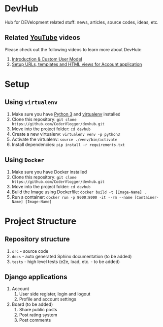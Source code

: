 # DevHub

Hub for DEVelopment related stuff: news, articles, source codes, ideas, etc.

## Related [YouTube](http://youtube.com/CoderVlogger "CoderVlogger's YouTube channel") videos

Please check out the following videos to learn more about DevHub:

1. [Introduction & Custom User Model](https://youtu.be/cg0KNJZqInY)
2. [Setup URLs, templates and HTML views for Account application](https://youtu.be/yNlRzTfZi8Q)

# Setup

## Using `virtualenv`

1. Make sure you have [Python 3] and [virtualenv] installed
2. Clone this repository: `git clone https://github.com/CoderVlogger/devhub.git`
3. Move into the project folder: `cd devhub`
4. Create a new virtualenv: `virtualenv venv -p python3`
5. Activate the virtualenv: `source ./venv/bin/activate`
6. Install dependencies: `pip install -r requirements.txt`

## Using `Docker`

1. Make sure you have Docker installed
2. Clone this repository: `git clone https://github.com/CoderVlogger/devhub.git`
3. Move into the project folder: `cd devhub`
4. Build the Image using Dockerfile: `docker build -t [Image-Name] .`
5. Run a container: `docker run -p 8000:8000 -it --rm --name [Container-Name] [Image-Name]`

# Project Structure

## Repository structure

1. `src` - source code
2. `docs` - auto generated Sphinx documentation (to be added)
3. `tests` - high level tests (e2e, load, etc. - to be added)

## Django applications

1. Account
   1. User side register, login and logout
   2. Profile and account settings
2. Board (to be added)
   1. Share public posts
   2. Post rating system
   3. Post comments

[Python 3]: https://www.python.org/downloads/
[virtualenv]: https://virtualenv.pypa.io/en/stable/

